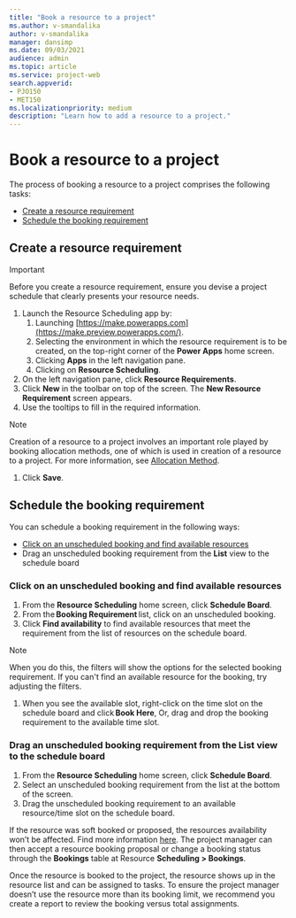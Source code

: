 ```yaml
---
title: "Book a resource to a project"
ms.author: v-smandalika
author: v-smandalika
manager: dansimp
ms.date: 09/03/2021
audience: admin
ms.topic: article
ms.service: project-web
search.appverid: 
- PJO150
- MET150 
ms.localizationpriority: medium
description: "Learn how to add a resource to a project."
---
```


# Book a resource to a project

The process of booking a resource to a project comprises the following tasks:

- [Create a resource requirement](#create-a-resource-requirement)
- [Schedule the booking requirement](#schedule-the-booking-requirement)

## Create a resource requirement

> [!IMPORTANT]
> Before you create a resource requirement, ensure you devise a project schedule that clearly presents your resource needs.

1. Launch the Resource Scheduling app by:
    1. Launching [https://make.powerapps.com](https://make.preview.powerapps.com/).
    1. Selecting the environment in which the resource requirement is to be created, on the top-right corner of the **Power Apps** home screen.
    1. Clicking **Apps** in the left navigation pane.
    1. Clicking on **Resource Scheduling**.
1. On the left navigation pane, click **Resource Requirements**.
1. Click **New** in the toolbar on top of the screen. The **New Resource Requirement** screen appears.
1. Use the tooltips to fill in the required information.
> [!NOTE]
> Creation of a resource to a project involves an important role played by booking allocation methods, one of which is used in creation of a resource to a project. For more information, see [Allocation Method](/dynamics365/project-operations/resource-management/booking-allocation-methods).

1. Click **Save**. 

## Schedule the booking requirement

You can schedule a booking requirement in the following ways:

- [Click on an unscheduled booking and find available resources](#click-on-an-unscheduled-booking-and-find-available-resources)
- Drag an unscheduled booking requirement from the **List** view to the schedule board

### Click on an unscheduled booking and find available resources

1. From the **Resource Scheduling** home screen, click **Schedule Board**.
1. From the **Booking Requirement** list, click on an unscheduled booking.
1. Click **Find availability** to find available resources that meet the requirement from the list of resources on the schedule board.
> [!NOTE]
> When you do this, the filters will show the options for the selected booking requirement. If you can't find an available resource for the booking, try adjusting the filters.
1. When you see the available slot, right-click on the time slot on the schedule board and click **Book Here**, Or, drag and drop the booking requirement to the available time slot.

### Drag an unscheduled booking requirement from the List view to the schedule board

1. From the **Resource Scheduling** home screen, click **Schedule Board**.
1. Select an unscheduled booking requirement from the list at the bottom of the screen.
1. Drag the unscheduled booking requirement to an available resource/time slot on the schedule board.

If the resource was soft booked or proposed, the resources availability won’t be affected. Find more information [here](/dynamics365/field-service/schedule-board-utilization). The project manager can then accept a resource booking proposal or change a booking status through the **Bookings** table at Resource **Scheduling > Bookings**.

Once the resource is booked to the project, the resource shows up in the resource list and can be assigned to tasks. To ensure the project manager doesn’t use the resource more than its booking  limit, we recommend you create a report to review the booking versus total assignments.




